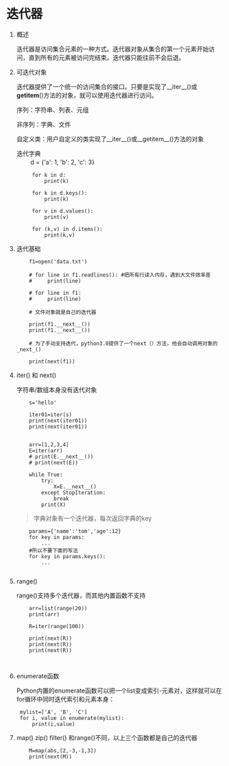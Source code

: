 # 迭代器
1. 概述

    迭代器是访问集合元素的一种方式。迭代器对象从集合的第一个元素开始访问，直到所有的元素被访问完结束。迭代器只能往前不会后退。

2. 可迭代对象

	迭代器提供了一个统一的访问集合的接口。只要是实现了__iter__()或    __getitem__()方法的对象，就可以使用迭代器进行访问。
    
    序列：字符串、列表、元组
    
    非序列：字典、文件
    
    自定义类：用户自定义的类实现了__iter__()或__getitem__()方法的对象
    
    迭代字典
　　	
　　		d = {'a': 1, 'b': 2, 'c': 3}
			
			for k in d:
			    print(k)
			
			for k in d.keys():
			    print(k)
			
			for v in d.values():
			    print(v)
			
			for (k,v) in d.items():
			    print(k,v)
			    
3. 迭代基础

    ```
        f1=open('data.txt')

        # for line in f1.readlines(): #把所有行读入内存，遇到大文件效率差
        #     print(line)
        
        # for line in f1:
        #     print(line)
        
        # 文件对象就是自己的迭代器
        
        print(f1.__next__())
        print(f1.__next__())
        
        # 为了手动支持迭代，python3.0提供了一个next（）方法，他会自动调用对象的_next_()
        
        print(next(f1))
    ```
    
4. iter() 和 next()

	
    字符串/数组本身没有迭代对象
    
    ```
    	s='hello'

		iter01=iter(s)
		print(next(iter01))
		print(next(iter01))
		
		
        arr=[1,2,3,4]
        E=iter(arr)
        # print(E.__next__())
        # print(next(E))
        
        while True:
            try:
                X=E.__next__()
            except StopIteration:
                break
            print(X) 
    ```
    >字典对象有一个迭代器，每次返回字典的key
    
    ```
        params={'name':'tom','age':12}
        for key in params:
            ...
        #所以不要下面的写法
        for key in params.keys():
            ...
        
    ```
5. range()
    
    range()支持多个迭代器，而其他内置函数不支持
    ```
        arr=list(range(20))
        print(arr)
        
        R=iter(range(100))
        
        print(next(R))
        print(next(R))
        print(next(R))
        
        
    ```
5. enumerate函数

	Python内置的enumerate函数可以把一个list变成索引-元素对，这样就可以在for循环中同时迭代索引和元素本身：
	
		mylist=['A', 'B', 'C']
		for i, value in enumerate(mylist):
		    print(i,value)
    
6. map() zip() filter()
    和range()不同，以上三个函数都是自己的迭代器
    
    ```
        M=map(abs,[2,-3,-1,3])
        print(next(M))
    ```


